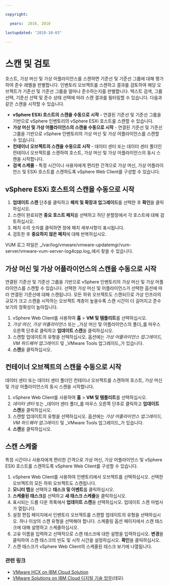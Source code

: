 ```yaml
---

copyright:

  years:  2016, 2018

lastupdated: "2018-10-03"

---
```


# 스캔 및 검토

호스트, 가상 머신 및 가상 어플라이언스를 스캔하면 기준선 및 기준선 그룹에 대해 평가하여 준수 레벨을 판별합니다. 인벤토리 오브젝트를 스캔하고 결과를 검토하여 해당 오브젝트가 기준선 및 기준선 그룹을 얼마나 준수하는지를 판별합니다. 텍스트 검색, 그룹 선택, 기준선 선택 및 준수 상태 선택에 따라 스캔 결과를 필터링할 수 있습니다. 다음과 같은 스캔을 시작할 수 있습니다.
*	**vSphere ESXi 호스트의 스캔을 수동으로 시작** - 연결된 기준선 및 기준선 그룹을 기반으로 vSphere 인벤토리의 vSphere ESXi 호스트를 스캔할 수 있습니다.
*	**가상 머신 및 가상 어플라이언스의 스캔을 수동으로 시작** - 연결된 기준선 및 기준선 그룹을 기반으로 vSphere 인벤토리의 가상 머신 및 가상 어플라이언스를 스캔할 수 있습니다.
*	**컨테이너 오브젝트의 스캔을 수동으로 시작** - 데이터 센터 또는 데이터 센터 폴더인 컨테이너 오브젝트를 스캔하여 호스트, 가상 머신 및 가상 어플라이언스의 동시 스캔을 시작합니다.
*	**검색 스케줄** - 특정 시간이나 사용자에게 편리한 간격으로 가상 머신, 가상 어플라이언스 및 ESXi 호스트를 스캔하도록 vSphere Web Client를 구성할 수 있습니다.

##	vSphere ESXi 호스트의 스캔을 수동으로 시작

1.	**업데이트 스캔** 단추를 클릭하고 **패치 및 확장과 업그레이드**를 선택한 후 **확인**을 클릭하십시오.
2.	스캔이 완료되면 **중요 호스트 패치**를 선택하고 하단 분할창에서 각 호스트에 대해 검토하십시오.
3.	패치 수의 숫자를 클릭하면 창에 패치 세부사항이 표시됩니다.
4.	검토한 후 **중요하지 않은 패치**에 대해 반복하십시오.

VUM 로그 파일은 _/var/log/vmware/vmware-updatemgr/vum-server/vmware-vum-server-log4cpp.log_에서 찾을 수 있습니다.

##	가상 머신 및 가상 어플라이언스의 스캔을 수동으로 시작

연결된 기준선 및 기준선 그룹을 기반으로 vSphere 인벤토리의 가상 머신 및 가상 어플라이언스를 스캔할 수 있습니다. 선택한 가상 머신 및 어플라이언스가 선택한 옵션에 따라 연결된 기준선에 대해 스캔됩니다. 모든 하위 오브젝트도 스캔되므로 가상 인프라의 규모가 크고 스캔을 시작하는 오브젝트 계층이 높을수록 스캔 시간이 더 길어지고 준수 보기의 정확성이 높아집니다.

1.	vSphere Web Client를 사용하여 **홈** > **VM 및 템플리트**를 선택하십시오.
2.	_가상 머신_, _가상 어플라이언스_ 또는 _가상 머신 및 어플라이언스의 폴더_를 마우스 오른쪽 단추로 클릭하고 **업데이트 스캔**을 클릭하십시오.
3.	스캔할 업데이트의 유형을 선택하십시오. 옵션에는 _가상 어플라이언스 업그레이드, VM 하드웨어 업그레이드_ 및 _VMware Tools 업그레이드_가 있습니다.
4.	**스캔**을 클릭하십시오.

##	컨테이너 오브젝트의 스캔을 수동으로 시작

데이터 센터 또는 데이터 센터 폴더인 컨테이너 오브젝트를 스캔하여 호스트, 가상 머신 및 가상 어플라이언스의 동시 스캔을 시작합니다.
1.	vSphere Web Client를 사용하여 **홈** > **VM 및 템플리트**를 선택하십시오.
2.	_데이터 센터_ 또는 _데이터 센터 폴더_를 마우스 오른쪽 단추로 클릭하고 **업데이트 스캔**을 클릭하십시오.
3.	스캔할 업데이트의 유형을 선택하십시오. 옵션에는 _가상 어플라이언스 업그레이드, VM 하드웨어 업그레이드_ 및 _VMware Tools 업그레이드_가 있습니다.
4.	**스캔**을 클릭하십시오.

##	스캔 스케줄

특정 시간이나 사용자에게 편리한 간격으로 가상 머신, 가상 어플라이언스 및 vSphere ESXi 호스트를 스캔하도록 vSphere Web Client를 구성할 수 있습니다.

1.	vSphere Web Client를 사용하여 인벤토리에서 오브젝트를 선택하십시오. 선택한 오브젝트의 모든 하위 오브젝트도 스캔됩니다.
2.	**모니터 탭**을 선택하고 **태스크 및 이벤트**를 클릭하십시오.
3.	**스케줄된 태스크**를 선택하고 **새 태스크 스케줄**을 클릭하십시오.
4.	표시되는 드롭 다운 목록에서 **업데이트 스캔**을 선택하십시오. 업데이트 스캔 마법사가 열립니다.
5.	설정 편집 페이지에서 인벤토리 오브젝트를 스캔할 업데이트의 유형을 선택하십시오. 하나 이상의 스캔 유형을 선택해야 합니다. 스케줄링 옵션 페이지에서 스캔 태스크에 대해 설명하고 스케줄하십시오.
6.	고유 이름을 입력하고 선택적으로 스캔 태스크에 대한 설명을 입력하십시오. **변경**을 클릭하여 스캔 태스크의 빈도 및 시작 시간을 설정하십시오. **확인**을 클릭하십시오.
7.	스캔 태스크가 vSphere Web Client의 스케줄된 태스크 보기에 나열됩니다.

### 관련 링크

* [VMware HCX on IBM Cloud Solution](https://www.ibm.com/cloud/garage/files/HCX_Architecture_Design.pdf)
* [VMware Solutions on IBM Cloud 디지털 기술 업무](https://ibm-dte.mybluemix.net/ibm-vmware)(데모)
